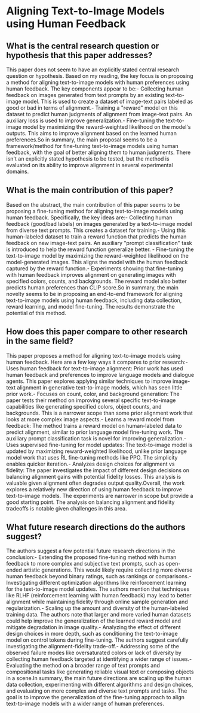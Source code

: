 # Aligning Text-to-Image Models using Human Feedback

## What is the central research question or hypothesis that this paper addresses?

This paper does not seem to have an explicitly stated central research question or hypothesis. Based on my reading, the key focus is on proposing a method for aligning text-to-image models with human preferences using human feedback. The key components appear to be:- Collecting human feedback on images generated from text prompts by an existing text-to-image model. This is used to create a dataset of image-text pairs labeled as good or bad in terms of alignment.- Training a "reward" model on this dataset to predict human judgments of alignment from image-text pairs. An auxiliary loss is used to improve generalization.- Fine-tuning the text-to-image model by maximizing the reward-weighted likelihood on the model's outputs. This aims to improve alignment based on the learned human preferences.So in summary, the main proposal seems to be a framework/method for fine-tuning text-to-image models using human feedback, with the goal of better aligning them to human judgments. There isn't an explicitly stated hypothesis to be tested, but the method is evaluated on its ability to improve alignment in several experimental domains.


## What is the main contribution of this paper?

Based on the abstract, the main contribution of this paper seems to be proposing a fine-tuning method for aligning text-to-image models using human feedback. Specifically, the key ideas are:- Collecting human feedback (good/bad labels) on images generated by a text-to-image model from diverse text prompts. This creates a dataset for training.- Using this human-labeled dataset to train a reward function that predicts the human feedback on new image-text pairs. An auxiliary "prompt classification" task is introduced to help the reward function generalize better. - Fine-tuning the text-to-image model by maximizing the reward-weighted likelihood on the model-generated images. This aligns the model with the human feedback captured by the reward function.- Experiments showing that fine-tuning with human feedback improves alignment on generating images with specified colors, counts, and backgrounds. The reward model also better predicts human preferences than CLIP score.So in summary, the main novelty seems to be in proposing an end-to-end framework for aligning text-to-image models using human feedback, including data collection, reward learning, and model fine-tuning. The results demonstrate the potential of this method.


## How does this paper compare to other research in the same field?

This paper proposes a method for aligning text-to-image models using human feedback. Here are a few key ways it compares to prior research:- Uses human feedback for text-to-image alignment: Prior work has used human feedback and preferences to improve language models and dialogue agents. This paper explores applying similar techniques to improve image-text alignment in generative text-to-image models, which has seen little prior work.- Focuses on count, color, and background generation: The paper tests their method on improving several specific text-to-image capabilities like generating specified colors, object counts, and backgrounds. This is a narrower scope than some prior alignment work that looks at more complex image aspects.- Learns a reward model from feedback: The method trains a reward model on human-labeled data to predict alignment, similar to prior language model fine-tuning work. The auxiliary prompt classification task is novel for improving generalization.- Uses supervised fine-tuning for model updates: The text-to-image model is updated by maximizing reward-weighted likelihood, unlike prior language model work that uses RL fine-tuning methods like PPO. The simplicity enables quicker iteration.- Analyzes design choices for alignment vs fidelity: The paper investigates the impact of different design decisions on balancing alignment gains with potential fidelity losses. This analysis is valuable given alignment often degrades output quality.Overall, the work explores a relatively new direction of using human feedback to improve text-to-image models. The experiments are narrower in scope but provide a good starting point. The analysis on balancing alignment and fidelity tradeoffs is notable given challenges in this area.


## What future research directions do the authors suggest?

The authors suggest a few potential future research directions in the conclusion:- Extending the proposed fine-tuning method with human feedback to more complex and subjective text prompts, such as open-ended artistic generations. This would likely require collecting more diverse human feedback beyond binary ratings, such as rankings or comparisons.- Investigating different optimization algorithms like reinforcement learning for the text-to-image model updates. The authors mention that techniques like RLHF (reinforcement learning with human feedback) may lead to better alignment while maintaining fidelity through online sample generation and regularization.- Scaling up the amount and diversity of the human-labeled training data. The authors note that larger and more varied human datasets could help improve the generalization of the learned reward model and mitigate degradation in image quality.- Analyzing the effect of different design choices in more depth, such as conditioning the text-to-image model on control tokens during fine-tuning. The authors suggest carefully investigating the alignment-fidelity trade-off.- Addressing some of the observed failure modes like oversaturated colors or lack of diversity by collecting human feedback targeted at identifying a wider range of issues.- Evaluating the method on a broader range of text prompts and compositional tasks like generating reliable visual text or composing objects in a scene.In summary, the main future directions are scaling up the human data collection, experimenting with different algorithms and design choices, and evaluating on more complex and diverse text prompts and tasks. The goal is to improve the generalization of the fine-tuning approach to align text-to-image models with a wider range of human preferences.
